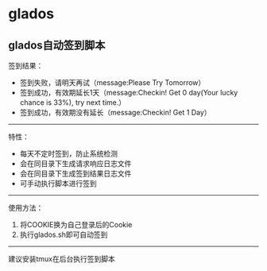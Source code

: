 # glados
glados自动签到脚本
---
签到结果：
- 签到失败，请明天再试（message:Please Try Tomorrow）
- 签到成功，有效期延长1天（message:Checkin! Get 0 day(Your lucky chance is 33%), try next time.）
- 签到成功，有效期没有延长（message:Checkin! Get 1 Day）
---
特性：
- 每天不定时签到，防止系统检测
- 会在同目录下生成请求响应日志文件
- 会在同目录下生成签到结果日志文件
- 可手动执行脚本进行签到
---
使用方法：
1. 将COOKIE换为自己登录后的Cookie
2. 执行glados.sh即可自动签到
---
建议安装tmux在后台执行签到脚本

